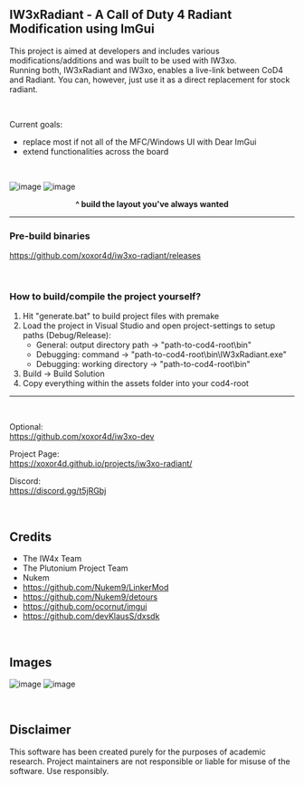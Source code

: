 ## IW3xRadiant - A Call of Duty 4 Radiant Modification using ImGui
This project is aimed at developers and includes various modifications/additions and was built to be used with IW3xo.  
Running both, IW3xRadiant and IW3xo, enables a live-link between CoD4 and Radiant. You can, however, just use it as a direct replacement for stock radiant.

<br>

Current goals:
- replace most if not all of the MFC/Windows UI with Dear ImGui
- extend functionalities across the board

<br>

![image](https://user-images.githubusercontent.com/45299104/136065983-e049e9c6-eb5f-43bf-83a0-7c51f6394a16.jpg)
![image](https://user-images.githubusercontent.com/45299104/136064749-f4dcde48-5e08-4d1e-8c9d-5ffc3e9e54cc.jpg)

<p align="center">
	<b>^ build the layout you've always wanted</b><br>
</p>

___

### Pre-build binaries
https://github.com/xoxor4d/iw3xo-radiant/releases

<br>

### How to build/compile the project yourself?
1. Hit "generate.bat" to build project files with premake
2. Load the project in Visual Studio and open project-settings to setup paths (Debug/Release):
   - General:   output directory path -> "path-to-cod4-root\bin\"
   - Debugging: command -> "path-to-cod4-root\bin\IW3xRadiant.exe"
   - Debugging: working directory -> "path-to-cod4-root\bin\"
3. Build -> Build Solution
4. Copy everything within the assets folder into your cod4-root

___

<br>

Optional:  
https://github.com/xoxor4d/iw3xo-dev

Project Page:  
https://xoxor4d.github.io/projects/iw3xo-radiant/

Discord:  
https://discord.gg/t5jRGbj

<br>

## Credits
- The IW4x Team
- The Plutonium Project Team
- Nukem
- https://github.com/Nukem9/LinkerMod
- https://github.com/Nukem9/detours
- https://github.com/ocornut/imgui
- https://github.com/devKlausS/dxsdk

<br>

## Images

![image](https://user-images.githubusercontent.com/45299104/136064807-e08d54bd-e11a-48ae-a01d-1fe87fc4159c.jpg)
![image](https://user-images.githubusercontent.com/45299104/131264943-5bbb6cca-1853-4c77-b520-3ba76384abc5.png)

<br>

## Disclaimer
This software has been created purely for the purposes of academic research. Project maintainers are not responsible or liable for misuse of the software. Use responsibly.
